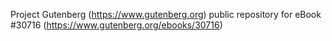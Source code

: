 Project Gutenberg (https://www.gutenberg.org) public repository for eBook #30716 (https://www.gutenberg.org/ebooks/30716)
